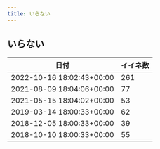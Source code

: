 ```yaml
---
title: いらない
---
```

## いらない

|日付|イイネ数|
|-|-|
|2022-10-16 18:02:43+00:00|261|
|2021-08-09 18:04:06+00:00|77|
|2021-05-15 18:04:02+00:00|53|
|2019-03-14 18:00:33+00:00|62|
|2018-12-05 18:00:33+00:00|39|
|2018-10-10 18:00:33+00:00|55|
